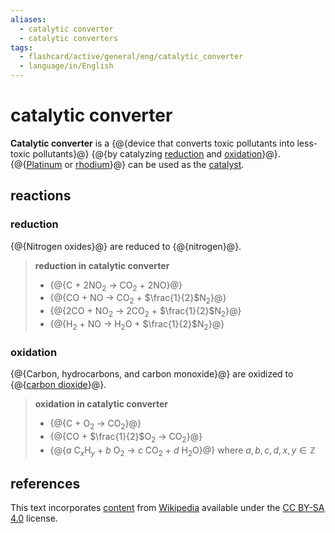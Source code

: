 ```yaml
---
aliases:
  - catalytic converter
  - catalytic converters
tags:
  - flashcard/active/general/eng/catalytic_converter
  - language/in/English
---
```


# catalytic converter

__Catalytic converter__ is a {@{device that converts toxic pollutants into less-toxic pollutants}@} {@{by catalyzing [reduction](reduction.md) and [oxidation](oxidation.md)}@}. {@{[Platinum](platinum.md) or [rhodium](rhodium.md)}@} can be used as the [catalyst](catalysis.md).

## reactions

### reduction

{@{Nitrogen oxides}@} are reduced to {@{nitrogen}@}.

> __reduction in catalytic converter__
>
> - {@{C + 2NO<sub>2</sub> → CO<sub>2</sub> + 2NO}@}
> - {@{CO + NO → CO<sub>2</sub> + $\frac{1}{2}$N<sub>2</sub>}@}
> - {@{2CO + NO<sub>2</sub> → 2CO<sub>2</sub> + $\frac{1}{2}$N<sub>2</sub>}@}
> - {@{H<sub>2</sub> + NO → H<sub>2</sub>O + $\frac{1}{2}$N<sub>2</sub>}@}

### oxidation

{@{Carbon, hydrocarbons, and carbon monoxide}@} are oxidized to {@{[carbon dioxide](carbon%20dioxide.md)}@}.

> __oxidation in catalytic converter__
>
> - {@{C + O<sub>2</sub> → CO<sub>2</sub>}@}
> - {@{CO + $\frac{1}{2}$O<sub>2</sub> → CO<sub>2</sub>}@}
> - {@{$a$ C$_x$H$_y$ + $b$ O<sub>2</sub> → $c$ CO<sub>2</sub> + $d$ H<sub>2</sub>O}@} where $a,b,c,d,x,y\in\mathbb{Z}$

## references

This text incorporates [content](https://en.wikipedia.org/wiki/catalytic_converter) from [Wikipedia](Wikipedia.md) available under the [CC BY-SA 4.0](https://creativecommons.org/licenses/by-sa/4.0/) license.
